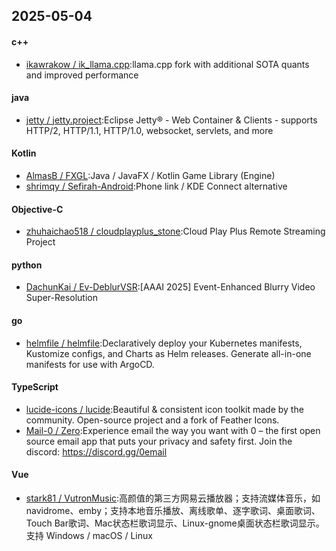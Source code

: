 ## 2025-05-04
#### c++
* [ikawrakow / ik_llama.cpp](https://github.com/ikawrakow/ik_llama.cpp):llama.cpp fork with additional SOTA quants and improved performance
#### java
* [jetty / jetty.project](https://github.com/jetty/jetty.project):Eclipse Jetty® - Web Container & Clients - supports HTTP/2, HTTP/1.1, HTTP/1.0, websocket, servlets, and more
#### Kotlin
* [AlmasB / FXGL](https://github.com/AlmasB/FXGL):Java / JavaFX / Kotlin Game Library (Engine)
* [shrimqy / Sefirah-Android](https://github.com/shrimqy/Sefirah-Android):Phone link / KDE Connect alternative
#### Objective-C
* [zhuhaichao518 / cloudplayplus_stone](https://github.com/zhuhaichao518/cloudplayplus_stone):Cloud Play Plus Remote Streaming Project
#### python
* [DachunKai / Ev-DeblurVSR](https://github.com/DachunKai/Ev-DeblurVSR):[AAAI 2025] Event-Enhanced Blurry Video Super-Resolution
#### go
* [helmfile / helmfile](https://github.com/helmfile/helmfile):Declaratively deploy your Kubernetes manifests, Kustomize configs, and Charts as Helm releases. Generate all-in-one manifests for use with ArgoCD.
#### TypeScript
* [lucide-icons / lucide](https://github.com/lucide-icons/lucide):Beautiful & consistent icon toolkit made by the community. Open-source project and a fork of Feather Icons.
* [Mail-0 / Zero](https://github.com/Mail-0/Zero):Experience email the way you want with 0 – the first open source email app that puts your privacy and safety first. Join the discord: https://discord.gg/0email
#### Vue
* [stark81 / VutronMusic](https://github.com/stark81/VutronMusic):高颜值的第三方网易云播放器；支持流媒体音乐，如navidrome、emby；支持本地音乐播放、离线歌单、逐字歌词、桌面歌词、Touch Bar歌词、Mac状态栏歌词显示、Linux-gnome桌面状态栏歌词显示。支持 Windows / macOS / Linux
